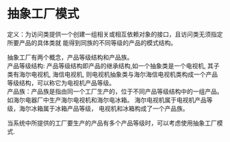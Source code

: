 # 抽象工厂模式            
定义：为访问类提供一个创建一组相关或相互依赖对象的接口，且访问类无须指定所要产品的具体类就
 能得到同族的不同等级的产品的模式结构。    
 
 抽象工厂有两个概念，产品等级结构和产品族。  
 产品等级结构: 产品等级结构即产品的继承结构,如一个抽象类是一个电视机, 其子类有海尔电视机, 海信电视机, 则电视机抽象类与海尔海信电视机类构成一个产品等级结构，可以称它为电视机产品等级。    
 产品族：产品族是指由同一个工厂生产的，位于不同产品等级结构中的一组产品。 如海尔电器厂中生产海尔电视机和海尔电冰箱。  海尔电视机属于电视机产品等级，海尔冰箱属于冰箱产品等级， 电视机和冰箱构成了一个产品族。
    
  当系统中所提供的工厂要生产的产品有多个产品等级时，可以考虑使用抽象工厂模式.